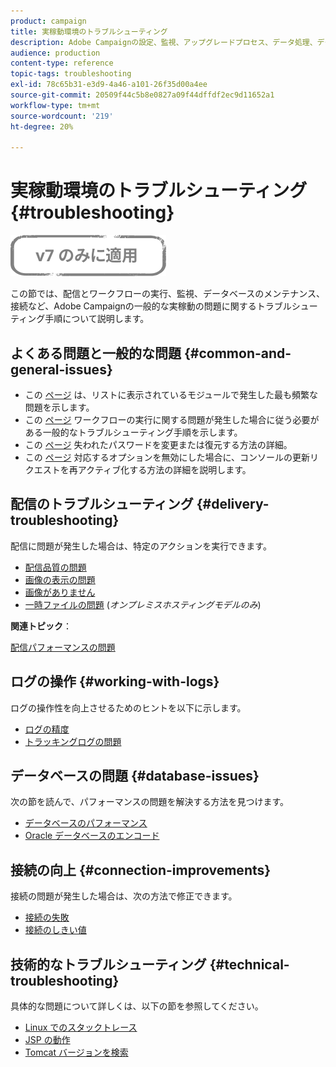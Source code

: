 ```yaml
---
product: campaign
title: 実稼動環境のトラブルシューティング
description: Adobe Campaignの設定、監視、アップグレードプロセス、データ処理、データベースのメンテナンス手順に関する実稼動環境のトラブルシューティング手順について説明します。
audience: production
content-type: reference
topic-tags: troubleshooting
exl-id: 78c65b31-e3d9-4a46-a101-26f35d00a4ee
source-git-commit: 20509f44c5b8e0827a09f44dffdf2ec9d11652a1
workflow-type: tm+mt
source-wordcount: '219'
ht-degree: 20%

---
```


# 実稼動環境のトラブルシューティング{#troubleshooting}

![](../../assets/v7-only.svg)

この節では、配信とワークフローの実行、監視、データベースのメンテナンス、接続など、Adobe Campaignの一般的な実稼動の問題に関するトラブルシューティング手順について説明します。

## よくある問題と一般的な問題 {#common-and-general-issues}

* この [ページ](../../production/using/modules-and-frequent-issues.md) は、リストに表示されているモジュールで発生した最も頻繁な問題を示します。
* この [ページ](../../production/using/workflow-execution.md) ワークフローの実行に関する問題が発生した場合に従う必要がある一般的なトラブルシューティング手順を示します。
* この [ページ](../../production/using/lost-password.md) 失われたパスワードを変更または復元する方法の詳細。
* この [ページ](../../production/using/console-update.md) 対応するオプションを無効にした場合に、コンソールの更新リクエストを再アクティブ化する方法の詳細を説明します。

## 配信のトラブルシューティング {#delivery-troubleshooting}

配信に問題が発生した場合は、特定のアクションを実行できます。
* [配信品質の問題](../../production/using/performance-and-throughput-issues.md#deliverability_issues)
* [画像の表示の問題](../../production/using/image-display-issues.md)
* [画像がありません](../../production/using/images-missing.md)
* [一時ファイルの問題](../../production/using/temporary-files.md) (*オンプレミスホスティングモデルのみ*)

**関連トピック**：

[配信パフォーマンスの問題](../../delivery/using/delivery-performances.md)

## ログの操作 {#working-with-logs}

ログの操作性を向上させるためのヒントを以下に示します。

* [ログの精度](../../production/using/log-precision.md)
* [トラッキングログの問題](../../production/using/tracking-logs-issues.md)

## データベースの問題 {#database-issues}

次の節を読んで、パフォーマンスの問題を解決する方法を見つけます。

* [データベースのパフォーマンス](../../production/using/database-performances.md)
* [Oracle データベースのエンコード](../../production/using/encoding-of-the-oracle-database.md)

## 接続の向上 {#connection-improvements}

接続の問題が発生した場合は、次の方法で修正できます。

* [接続の失敗](../../production/using/failure-to-connect.md)
* [接続のしきい値](../../production/using/connection-thresholds.md)

## 技術的なトラブルシューティング {#technical-troubleshooting}

具体的な問題について詳しくは、以下の節を参照してください。

* [Linux でのスタックトレース](../../production/using/stack-trace-in-linux.md)
* [JSP の動作](../../production/using/jsp-behavior.md)
* [Tomcat バージョンを検索](../../production/using/locate-tomcat-version.md)
